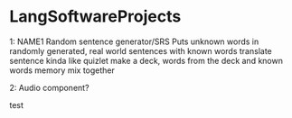 # LangSoftwareProjects

1: NAME1
  Random sentence generator/SRS 
  Puts unknown words in randomly generated, real world sentences with known words
  translate sentence kinda like quizlet
  make a deck, words from the deck and known words memory mix together

2: Audio component?

test

  

